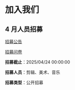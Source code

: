 # 加入我们

## 4 月人员招募

[招募公告](https://www.bilibili.com/opus/1049681460172161041)

[招募问卷](https://vrct5mqgp1.feishu.cn/share/base/form/shrcn7MJhBZQtXTiumwdMEP4ond)

**招募截止**：2025/04/24 00:00:00

**招募人员**：剪辑、美术、音乐

**招募类型**：公开招募
